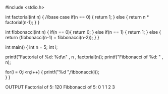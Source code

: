 #include <stdio.h>

int factorial(int n) {
   //base case
   if(n == 0) {
      return 1;
   } else {
      return n * factorial(n-1);
   }
}

int fibbonacci(int n) {
   if(n == 0){
      return 0;
   } else if(n == 1) {
      return 1;
   } else {
      return (fibbonacci(n-1) + fibbonacci(n-2));
   }
}

int main() {
   int n = 5;
   int i;
	
   printf("Factorial of %d: %d\n" , n , factorial(n));
   printf("Fibbonacci of %d: " , n);
	
   for(i = 0;i<n;i++) {
      printf("%d ",fibbonacci(i));            
   }
}

OUTPUT
    Factorial of 5: 120
    Fibbonacci of 5: 0 1 1 2 3